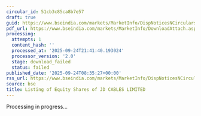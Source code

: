 ```yaml
---
circular_id: 51cb3c85ca8b7e57
draft: true
guid: https://www.bseindia.com/markets/MarketInfo/DispNoticesNCirculars.aspx?Noticeid={1C09853B-0D08-4DE0-BCFA-A9309F262D90}&noticeno=20250924-10&dt=09/24/2025&icount=10&totcount=75&flag=0
pdf_url: https://www.bseindia.com/markets/MarketInfo/DownloadAttach.aspx?id=20250924-10&attachedId=
processing:
  attempts: 1
  content_hash: ''
  processed_at: '2025-09-24T21:41:40.193024'
  processor_version: '2.0'
  stage: download_failed
  status: failed
published_date: '2025-09-24T08:35:27+00:00'
rss_url: https://www.bseindia.com/markets/MarketInfo/DispNoticesNCirculars.aspx?Noticeid={1C09853B-0D08-4DE0-BCFA-A9309F262D90}&noticeno=20250924-10&dt=09/24/2025&icount=10&totcount=75&flag=0
source: bse
title: Listing of Equity Shares of JD CABLES LIMITED
---
```


Processing in progress...